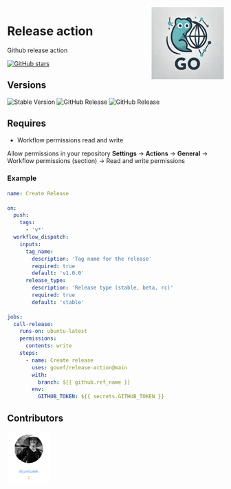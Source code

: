 <img align=right width="168" src="docs/gouef_logo.png">

# Release action
Github release action

[![GitHub stars](https://img.shields.io/github/stars/gouef/release-action?style=social)](https://github.com/gouef/release-action/stargazers)

## Versions
![Stable Version](https://img.shields.io/github/v/release/gouef/release-action?label=Stable&labelColor=green)
![GitHub Release](https://img.shields.io/github/v/release/gouef/release-action?label=RC&include_prereleases&filter=*rc*&logoSize=diago)
![GitHub Release](https://img.shields.io/github/v/release/gouef/release-action?label=Beta&include_prereleases&filter=*beta*&logoSize=diago)

## Requires

- Workflow permissions read and write

Allow permissions in your repository **Settings** -> **Actions** -> **General** -> Workflow permissions (section) -> Read and write permissions


### Example
```yaml
name: Create Release

on:
  push:
    tags:
      - 'v*'
  workflow_dispatch:
    inputs:
      tag_name:
        description: 'Tag name for the release'
        required: true
        default: 'v1.0.0'
      release_type:
        description: 'Release type (stable, beta, rc)'
        required: true
        default: 'stable'

jobs:
  call-release:
    runs-on: ubuntu-latest
    permissions:
      contents: write
    steps:
      - name: Create release
        uses: gouef/release-action@main
        with:
          branch: ${{ github.ref_name }}
        env:
          GITHUB_TOKEN: ${{ secrets.GITHUB_TOKEN }}
```

## Contributors

<div style="display: flex; flex-wrap: wrap; align-items: center; margin-bottom: 10px;">
<span style="width:100px;">
  <a href="https://github.com/JanGalek"><img src="https://raw.githubusercontent.com/gouef/release-action/refs/heads/contributors-svg/.github/contributors/JanGalek.svg" alt="JanGalek" /></a>
</span>
</div>

